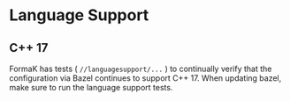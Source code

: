 # Language Support

## C++ 17

FormaK has tests ( `//languagesupport/...` ) to continually verify that the
configuration via Bazel continues to support C++ 17. When updating bazel, make
sure to run the language support tests.
